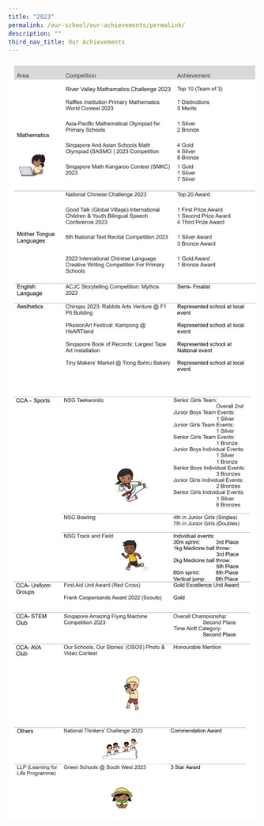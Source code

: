```yaml
---
title: "2023"
permalink: /our-school/our-achievements/permalink/
description: ""
third_nav_title: Our Achievements
---
```

![](/images/web%20achievement%201.jpg)
![](/images/web%20achivement%202.jpg)
![](/images/web%20achivement%203.jpg)